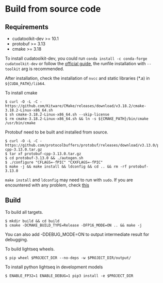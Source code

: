 # Build from source code

## Requirements
- cudatoolkit-dev >= 10.1
- protobuf >= 3.13
- cmake >= 3.18

To install cudatoolkit-dev, you could run `conda install -c conda-forge cudatoolkit-dev` or follow the [official guide](https://docs.nvidia.com/cuda/cuda-installation-guide-linux/index.html#runfile), the runfile installation with `--toolkit` arg is recommended. 

After installation, check the installation of `nvcc` and static libraries (*.a) in `${CUDA_PATH}/lib64`.

To install cmake
```shell
$ curl -O -L -C - https://github.com/Kitware/CMake/releases/download/v3.18.2/cmake-3.18.2-Linux-x86_64.sh
$ sh cmake-3.18.2-Linux-x86_64.sh --skip-license
$ rm cmake-3.18.2-Linux-x86_64.sh && ln -s ${CMAKE_PATH}/bin/cmake /usr/bin/cmake
```

Protobuf need to be built and installed from source.
```shell
$ curl -O -L -C - https://github.com/protocolbuffers/protobuf/releases/download/v3.13.0/protobuf-cpp-3.13.0.tar.gz
$ tar xf protobuf-cpp-3.13.0.tar.gz
$ cd protobuf-3.13.0 && ./autogen.sh
$ ./configure "CFLAGS=-fPIC" "CXXFLAGS=-fPIC"
$ make -j && make install && ldconfig && cd .. && rm -rf protobuf-3.13.0
```
`make install` and `ldconfig` may need to run with `sudo`. If you are encountered with any problem, check [this](https://github.com/protocolbuffers/protobuf/blob/master/src/README.md)

## Build

To build all targets.

```shell
$ mkdir build && cd build
$ cmake -DCMAKE_BUILD_TYPE=Release -DFP16_MODE=ON .. && make -j
```
You can also add -DDEBUG_MODE=ON to output intermediate result for debugging.

To build lightseq wheels.
```shell
$ pip wheel $PROJECT_DIR --no-deps -w $PROJECT_DIR/output/
```

To install python lightseq in development models
```shell
$ ENABLE_FP32=1 ENABLE_DEBUG=1 pip3 install -e $PROJECT_DIR
```

